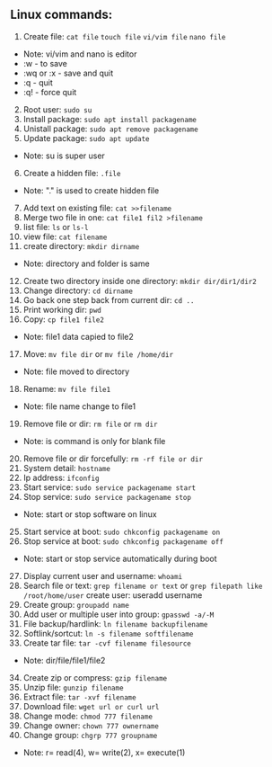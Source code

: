 ## Linux commands:

1. Create file: `cat file` `touch file` `vi/vim file` `nano file`
* Note: vi/vim and nano is editor
* :w - to save
* :wq or :x - save and quit
* :q - quit
* :q! - force quit
2. Root user: `sudo su`
3. Install package: `sudo apt install packagename`
4. Unistall package: `sudo apt remove packagename`
5. Update package: `sudo apt update`
* Note: su is super user
6. Create a hidden file: `.file`
* Note: "." is used to create hidden file
7. Add text on existing file: `cat >>filename`
8. Merge two file in one: `cat file1 fil2 >filename`
9. list file: `ls` or `ls-l`
10. view file: `cat filename`
11. create directory: `mkdir dirname`
* Note: directory and folder is same
12. Create two directory inside one directory: `mkdir dir/dir1/dir2`
13. Change directory: `cd dirname`
14. Go back one step back from current dir: `cd ..`
15. Print working dir: `pwd`
16. Copy: `cp file1 file2`
* Note: file1 data capied to file2
17. Move: `mv file dir` or `mv file /home/dir`
* Note: file moved to directory
18. Rename: `mv file file1`
* Note: file name change to file1
19. Remove file or dir: `rm file` or `rm dir`
* Note: is command is only for blank file
20. Remove file or dir forcefully: `rm -rf file or dir`
21. System detail: `hostname`
22. Ip address: `ifconfig`
23. Start service: `sudo service packagename start`
24. Stop service: `sudo service packagename stop`
* Note: start or stop software on linux
25. Start service at boot: `sudo chkconfig packagename on`
26. Stop service at boot: `sudo chkconfig packagename off`
* Note: start or stop service automatically during boot
27. Display current user and username: `whoami`
28. Search file or text: `grep filename or text` or `grep filepath like /root/home/user`
create user: useradd username
29. Create group: `groupadd name`
30. Add user or multiple user into group: `gpasswd -a/-M`
31. File backup/hardlink: `ln filename backupfilename`
32. Softlink/sortcut: `ln -s filename softfilename`
33. Create tar file: `tar -cvf filename filesource`
* Note: dir/file/file1/file2 
34. Create zip or compress: `gzip filename`
35. Unzip file: `gunzip filename`
36. Extract file: `tar -xvf filename`
37. Download file: `wget url or curl url`
38. Change mode: `chmod 777 filename`
39. Change owner: `chown 777 ownername`
40. Change group: `chgrp 777 groupname`
* Note: r= read(4), w= write(2), x= execute(1)
